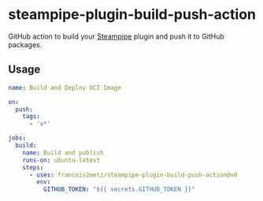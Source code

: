 # steampipe-plugin-build-push-action

GitHub action to build your [Steampipe][] plugin and push it to GitHub packages.

## Usage

```yaml
name: Build and Deploy OCI Image

on:
  push:
    tags:
      - 'v*'

jobs:
  build:
    name: Build and publish
    runs-on: ubuntu-latest
    steps:
      - uses: francois2metz/steampipe-plugin-build-push-action@v0
        env:
          GITHUB_TOKEN: "${{ secrets.GITHUB_TOKEN }}"
```

[Steampipe]: https://github.com/turbot/steampipe
